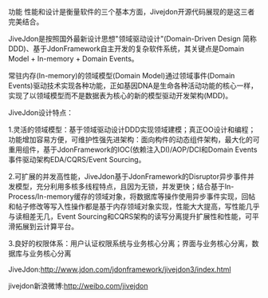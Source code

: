功能 性能和设计是衡量软件的三个基本方面，Jivejdon开源代码展现的是这三者完美结合。

JiveJdon是按照国外最新设计思想"领域驱动设计"(Domain-Driven Design 简称DDD)、基于JdonFramework自主开发的复杂软件系统，其关键点是Domain Model + In-memory + Domain Events。

常驻内存(In-memory)的领域模型(Domain Model)通过领域事件(Domain Events)驱动技术实现各种功能，正如基因DNA是生命各种活动功能的核心一样，实现了以领域模型而不是数据表为核心的新的模型驱动开发架构(MDD)。

JiveJdon设计特点：

1.灵活的领域模型：基于领域驱动设计DDD实现领域建模；真正OO设计和编程；功能增加容易方便，可维护性强先进架构：面向构件的动态组件架构，最大化的可重用组件，基于JdonFramework的IOC(依赖注入DI)/AOP/DCI和Domain Events事件驱动架构EDA/CQRS/Event Sourcing。

2.可扩展的并发高性能，JiveJdon基于JdonFramework的Disruptor异步事件并发模型，充分利用多核多线程特点，且因为无锁，并发更快；结合基于In-Process/In-memory缓存的领域对象，将数据库等操作使用异步事件实现，回帖和帖子修改等写入性操作都是基于内存领域对象实现，性能大大提高，写性能几乎与读相差无几，Event Sourcing和CQRS架构的读写分离提升扩展性和性能，可平滑拓展到云计算平台。

3.良好的权限体系：用户认证权限系统与业务核心分离；界面与业务核心分离，数据库与业务核心分离

JiveJdon:http://www.jdon.com/jdonframework/jivejdon3/index.html

jivejdon新浪微博:http://weibo.com/jivejdon
